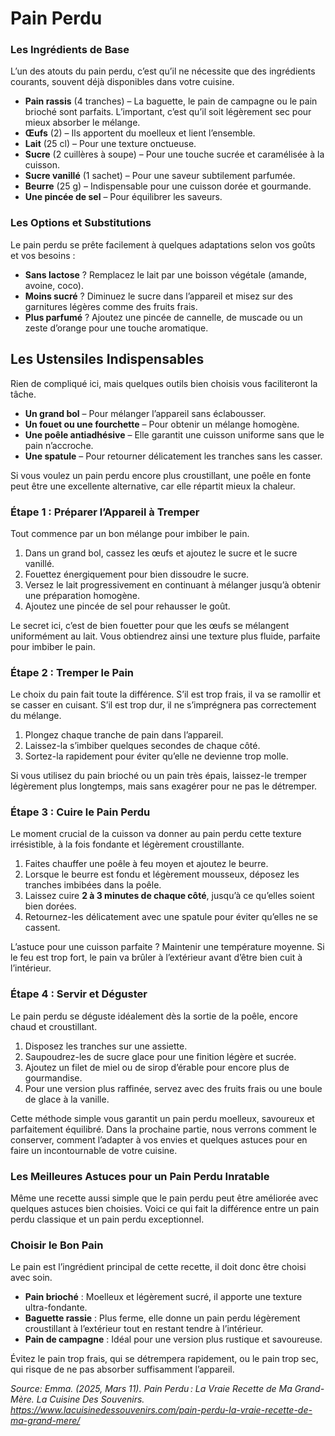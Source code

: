 # Pain Perdu
### **Les Ingrédients de Base**

L’un des atouts du pain perdu, c’est qu’il ne nécessite que des ingrédients courants, souvent déjà disponibles dans votre cuisine.

-   **Pain rassis**  (4 tranches) – La baguette, le pain de campagne ou le pain brioché sont parfaits. L’important, c’est qu’il soit légèrement sec pour mieux absorber le mélange.
-   **Œufs**  (2) – Ils apportent du moelleux et lient l’ensemble.
-   **Lait**  (25 cl) – Pour une texture onctueuse.
-   **Sucre**  (2 cuillères à soupe) – Pour une touche sucrée et caramélisée à la cuisson.
-   **Sucre vanillé**  (1 sachet) – Pour une saveur subtilement parfumée.
-   **Beurre**  (25 g) – Indispensable pour une cuisson dorée et gourmande.
-   **Une pincée de sel**  – Pour équilibrer les saveurs.

### **Les Options et Substitutions**

Le pain perdu se prête facilement à quelques adaptations selon vos goûts et vos besoins :

-   **Sans lactose**  ? Remplacez le lait par une boisson végétale (amande, avoine, coco).
-   **Moins sucré**  ? Diminuez le sucre dans l’appareil et misez sur des garnitures légères comme des fruits frais.
-   **Plus parfumé**  ? Ajoutez une pincée de cannelle, de muscade ou un zeste d’orange pour une touche aromatique.

## **Les Ustensiles Indispensables**

Rien de compliqué ici, mais quelques outils bien choisis vous faciliteront la tâche.

-   **Un grand bol**  – Pour mélanger l’appareil sans éclabousser.
-   **Un fouet ou une fourchette**  – Pour obtenir un mélange homogène.
-   **Une poêle antiadhésive**  – Elle garantit une cuisson uniforme sans que le pain n’accroche.
-   **Une spatule**  – Pour retourner délicatement les tranches sans les casser.

Si vous voulez un pain perdu encore plus croustillant, une poêle en fonte peut être une excellente alternative, car elle répartit mieux la chaleur.
### **Étape 1 : Préparer l’Appareil à Tremper**

Tout commence par un bon mélange pour imbiber le pain.

1.  Dans un grand bol, cassez les œufs et ajoutez le sucre et le sucre vanillé.
2.  Fouettez énergiquement pour bien dissoudre le sucre.
3.  Versez le lait progressivement en continuant à mélanger jusqu’à obtenir une préparation homogène.
4.  Ajoutez une pincée de sel pour rehausser le goût.

Le secret ici, c’est de bien fouetter pour que les œufs se mélangent uniformément au lait. Vous obtiendrez ainsi une texture plus fluide, parfaite pour imbiber le pain.

### **Étape 2 : Tremper le Pain**

Le choix du pain fait toute la différence. S’il est trop frais, il va se ramollir et se casser en cuisant. S’il est trop dur, il ne s’imprégnera pas correctement du mélange.

1.  Plongez chaque tranche de pain dans l’appareil.
2.  Laissez-la s’imbiber quelques secondes de chaque côté.
3.  Sortez-la rapidement pour éviter qu’elle ne devienne trop molle.

Si vous utilisez du pain brioché ou un pain très épais, laissez-le tremper légèrement plus longtemps, mais sans exagérer pour ne pas le détremper.

### **Étape 3 : Cuire le Pain Perdu**

Le moment crucial de la cuisson va donner au pain perdu cette texture irrésistible, à la fois fondante et légèrement croustillante.

1.  Faites chauffer une poêle à feu moyen et ajoutez le beurre.
2.  Lorsque le beurre est fondu et légèrement mousseux, déposez les tranches imbibées dans la poêle.
3.  Laissez cuire  **2 à 3 minutes de chaque côté**, jusqu’à ce qu’elles soient bien dorées.
4.  Retournez-les délicatement avec une spatule pour éviter qu’elles ne se cassent.

L’astuce pour une cuisson parfaite ? Maintenir une température moyenne. Si le feu est trop fort, le pain va brûler à l’extérieur avant d’être bien cuit à l’intérieur.

### **Étape 4 : Servir et Déguster**

Le pain perdu se déguste idéalement dès la sortie de la poêle, encore chaud et croustillant.

1.  Disposez les tranches sur une assiette.
2.  Saupoudrez-les de sucre glace pour une finition légère et sucrée.
3.  Ajoutez un filet de miel ou de sirop d’érable pour encore plus de gourmandise.
4.  Pour une version plus raffinée, servez avec des fruits frais ou une boule de glace à la vanille.

Cette méthode simple vous garantit un pain perdu moelleux, savoureux et parfaitement équilibré. Dans la prochaine partie, nous verrons comment le conserver, comment l’adapter à vos envies et quelques astuces pour en faire un incontournable de votre cuisine.

### **Les Meilleures Astuces pour un Pain Perdu Inratable**

Même une recette aussi simple que le pain perdu peut être améliorée avec quelques astuces bien choisies. Voici ce qui fait la différence entre un pain perdu classique et un pain perdu exceptionnel.

### **Choisir le Bon Pain**

Le pain est l’ingrédient principal de cette recette, il doit donc être choisi avec soin.

-   **Pain brioché**  : Moelleux et légèrement sucré, il apporte une texture ultra-fondante.
-   **Baguette rassie**  : Plus ferme, elle donne un pain perdu légèrement croustillant à l’extérieur tout en restant tendre à l’intérieur.
-   **Pain de campagne**  : Idéal pour une version plus rustique et savoureuse.

Évitez le pain trop frais, qui se détrempera rapidement, ou le pain trop sec, qui risque de ne pas absorber suffisamment l’appareil.

<i>Source: Emma. (2025, Mars 11). Pain Perdu : La Vraie Recette de Ma Grand-Mère. La Cuisine Des Souvenirs. https://www.lacuisinedessouvenirs.com/pain-perdu-la-vraie-recette-de-ma-grand-mere/</i>